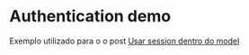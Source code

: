 Authentication demo
=========

Exemplo utilizado para o o post 
[Usar session dentro do model](http://blog.marcosz.com.br/2010/06/usar-session-dentro-do-model/)